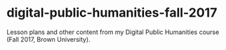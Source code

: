 # digital-public-humanities-fall-2017
Lesson plans and other content from my Digital Public Humanities course (Fall 2017, Brown University).
